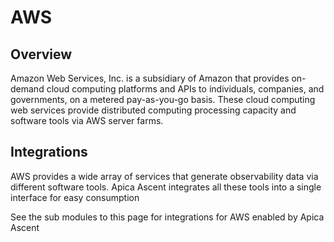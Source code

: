# AWS

## Overview

Amazon Web Services, Inc. is a subsidiary of Amazon that provides on-demand cloud computing platforms and APIs to individuals, companies, and governments, on a metered pay-as-you-go basis. These cloud computing web services provide distributed computing processing capacity and software tools via AWS server farms.

## Integrations

AWS provides a wide array of services that generate observability data via different software tools. Apica Ascent integrates all these tools into a single interface for easy consumption

See the sub modules to this page for integrations for AWS enabled by Apica Ascent
